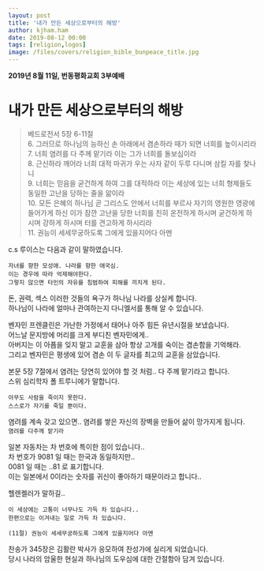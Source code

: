 ```yaml
---
layout: post
title: '내가 만든 세상으로부터의 해방'
author: kjham.ham
date: 2019-08-12 00:00
tags: [religion,logos]
image: /files/covers/religion_bible_bunpeace_title.jpg
---
```


**2019년 8월 11일, 번동평화교회 3부예배**

# 내가 만든 세상으로부터의 해방

> 베드로전서 5장 6-11절  
6. 그러므로 하나님의 능하신 손 아래에서 겸손하라 때가 되면 너희를 높이시리라  
7. 너희 염려를 다 주께 맡기라 이는 그가 너희를 돌보심이라  
8. 근신하라 깨어라 너희 대적 마귀가 우는 사자 같이 두루 다니며 삼킬 자를 찾나니  
9. 너희는 믿음을 굳건하게 하여 그를 대적하라 이는 세상에 있는 너희 형제들도 동일한 고난을 당하는 줄을 앎이라  
10. 모든 은혜의 하나님 곧 그리스도 안에서 너희를 부르사 자기의 영원한 영광에 들어가게 하신 이가 잠깐 고난을 당한 너희를 친히 온전하게 하시며 굳건하게 하시며 강하게 하시며 터를 견고하게 하시리라  
11. 권능이 세세무궁하도록 그에게 있을지어다 아멘  

c.s 루이스는 다음과 같이 말하였습니다.  
~~~
자녀를 향한 모성애. 나라를 향한 애국심.  
이는 경우에 따라 억제해야한다.  
그렇지 않으면 타인의 자유를 침범하여 피해를 끼치게 된다.  
~~~

돈, 권력, 섹스 이러한 것들의 욕구가 하나님 나라를 상실케 합니다.  
하나님이 나라에 얼마나 관여하는지 다니엘서를 통해 알 수 있습니다.  

벤자민 프렌클린은 가난한 가정에서 태어나 아주 힘든 유년시절을 보냈습니다.  
어느날 문지방에 머리를 크게 부디친 벤자민에게..  
아버지는 이 아픔을 잊지 말고 교훈을 삼아 항상 고개를 숙이는 겸손함을 기억해라.  
그리고 벤자민은 평생에 있어 겸손 이 두 글자를 최고의 교훈을 삼았습니다.  

본문 5장 7절에서 염려는 당연히 있어야 할 것 처럼.. 다 주께 맡기라고 합니다.  
스위 심리학자 폴 트루니에가 말합니다.
~~~
아무도 사람을 죽이지 못한다.  
스스로가 자기를 죽일 뿐이다.
~~~

염려를 계속 갖고 있으면.. 염려를 쌓은 자신의 장벽을 만들어 삶이 망가지게 됩니다.  
`염려를 다주께 맡기라`  

일본 자동차는 차 번호에 특이한 점이 있습니다..  
차 번호가 9081 일 때는 한국과 동일하지만..  
0081 일 때는 ..81 로 표기합니다.  
이는 일본에서 0이라는 숫자를 귀신이 좋아하기 때문이라고 합니다..  

헬렌켈러가 말하길..  
~~~
이 세상에는 고통이 너무나도 가득 차 있습니다..  
한편으로는 이겨내는 일로 가득 차 있습니다.
~~~

`(11절) 권능이 세세무궁하도록 그에게 있을지어다 아멘`

찬송가 345장은 김활란 박사가 응모하여 찬성가에 실리게 되었습니다.  
당시 나라의 암울한 현실과 하나님의 도우심에 대한 간절함아 담겨 있습니다.